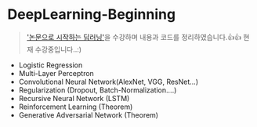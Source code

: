 # DeepLearning-Beginning
 > ['논문으로 시작하는 딥러닝'](https://www.edwith.org/deeplearningchoi)을 수강하며 내용과 코드를 정리하였습니다.:+1::+1:
 > 현재 수강중입니다..:) 
- Logistic Regression
- Multi-Layer Perceptron
- Convolutional Neural Network(AlexNet, VGG, ResNet...)
- Regularization (Dropout, Batch-Normalization....)
- Recursive Neural Network (LSTM)
- Reinforcement Learning (Theorem)
- Generative Adversarial Network (Theorem)

